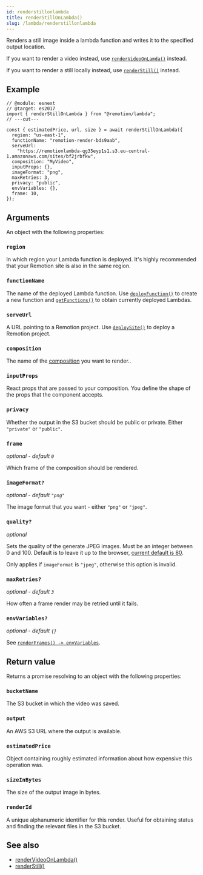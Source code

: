 ```yaml
---
id: renderstillonlambda
title: renderStillOnLambda()
slug: /lambda/renderstillonlambda
---
```


Renders a still image inside a lambda function and writes it to the specified output location.

If you want to render a video instead, use [`renderVideoOnLamda()`](/docs/lambda/rendervideoonlambda) instead.

If you want to render a still locally instead, use [`renderStill()`](/docs/render-still) instead.

## Example

```tsx twoslash
// @module: esnext
// @target: es2017
import { renderStillOnLambda } from "@remotion/lambda";
// ---cut---

const { estimatedPrice, url, size } = await renderStillOnLambda({
  region: "us-east-1",
  functionName: "remotion-render-bds9aab",
  serveUrl:
    "https://remotionlambda-qg35eyp1s1.s3.eu-central-1.amazonaws.com/sites/bf2jrbfkw",
  composition: "MyVideo",
  inputProps: {},
  imageFormat: "png",
  maxRetries: 3,
  privacy: "public",
  envVariables: {},
  frame: 10,
});
```

## Arguments

An object with the following properties:

### `region`

In which region your Lambda function is deployed. It's highly recommended that your Remotion site is also in the same region.

### `functionName`

The name of the deployed Lambda function.
Use [`deployFunction()`](/docs/lambda/deployfunction) to create a new function and [`getFunctions()`](/docs/lambda/getfunctions) to obtain currently deployed Lambdas.

### `serveUrl`

A URL pointing to a Remotion project. Use [`deploySite()`](/docs/lambda/deploysite) to deploy a Remotion project.

### `composition`

The name of the [composition](/docs/composition) you want to render..

### `inputProps`

React props that are passed to your composition. You define the shape of the props that the component accepts.

### `privacy`

Whether the output in the S3 bucket should be public or private. Either `"private"` or `"public"`.

### `frame`

_optional - default `0`_

Which frame of the composition should be rendered.

### `imageFormat?`

_optional - default `"png"`_

The image format that you want - either `"png"` or `"jpeg"`.

### `quality?`

_optional_

Sets the quality of the generate JPEG images. Must be an integer between 0 and 100. Default is to leave it up to the browser, [current default is 80](https://github.com/chromium/chromium/blob/99314be8152e688bafbbf9a615536bdbb289ea87/headless/lib/browser/protocol/headless_handler.cc#L32).

Only applies if `imageFormat` is `"jpeg"`, otherwise this option is invalid.

### `maxRetries?`

_optional - default `3`_

How often a frame render may be retried until it fails.

### `envVariables?`

_optional - default `{}`_

See [`renderFrames() -> envVariables`](/docs/render-frames#envvariables).

## Return value

Returns a promise resolving to an object with the following properties:

### `bucketName`

The S3 bucket in which the video was saved.

### `output`

An AWS S3 URL where the output is available.

### `estimatedPrice`

Object containing roughly estimated information about how expensive this operation was.

### `sizeInBytes`

The size of the output image in bytes.

### `renderId`

A unique alphanumeric identifier for this render. Useful for obtaining status and finding the relevant files in the S3 bucket.

## See also

- [renderVideoOnLambda()](/docs/lambda/rendervideoonlambda)
- [renderStill()](/docs/render-still)
